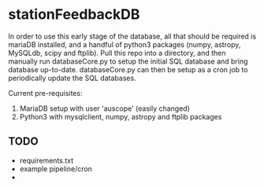 # stationFeedbackDB

In order to use this early stage of the database, all that should be required is mariaDB installed, and a handful of python3 packages (numpy, astropy, MySQLdb, scipy and ftplib).
Pull this repo into a directory, and then manually run databaseCore.py to setup the initial SQL database and bring database up-to-date. databaseCore.py can then be setup as a cron job to periodically update the SQL databases.

Current pre-requisites:
1. MariaDB setup with user 'auscope' (easily changed)
2. Python3 with mysqlclient, numpy, astropy and ftplib packages


## TODO

- requirements.txt
- example pipeline/cron
- 
